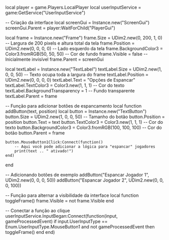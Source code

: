 local player = game.Players.LocalPlayer
local userInputService = game:GetService("UserInputService")

-- Criação da interface
local screenGui = Instance.new("ScreenGui")
screenGui.Parent = player:WaitForChild("PlayerGui")

local frame = Instance.new("Frame")
frame.Size = UDim2.new(0, 200, 1, 0) -- Largura de 200 pixels e altura total da tela
frame.Position = UDim2.new(0, 0, 0, 0) -- Lado esquerdo da tela
frame.BackgroundColor3 = Color3.fromRGB(50, 50, 50) -- Cor de fundo
frame.Visible = false -- Inicialmente invisível
frame.Parent = screenGui

local textLabel = Instance.new("TextLabel")
textLabel.Size = UDim2.new(1, 0, 0, 50) -- Texto ocupa toda a largura do frame
textLabel.Position = UDim2.new(0, 0, 0, 0)
textLabel.Text = "Opções de Espancar"
textLabel.TextColor3 = Color3.new(1, 1, 1) -- Cor do texto
textLabel.BackgroundTransparency = 1 -- Fundo transparente
textLabel.Parent = frame

-- Função para adicionar botões de espancamento
local function addButton(text, position)
    local button = Instance.new("TextButton")
    button.Size = UDim2.new(1, 0, 0, 50) -- Tamanho do botão
    button.Position = position
    button.Text = text
    button.TextColor3 = Color3.new(1, 1, 1) -- Cor do texto
    button.BackgroundColor3 = Color3.fromRGB(100, 100, 100) -- Cor do botão
    button.Parent = frame

    button.MouseButton1Click:Connect(function()
        -- Aqui você pode adicionar a lógica para "espancar" jogadores
        print(text .. " ativado!")
    end)
end

-- Adicionando botões de exemplo
addButton("Espancar Jogador 1", UDim2.new(0, 0, 0, 50))
addButton("Espancar Jogador 2", UDim2.new(0, 0, 0, 100))

-- Função para alternar a visibilidade da interface
local function toggleFrame()
    frame.Visible = not frame.Visible
end

-- Conectar a função ao clique
userInputService.InputBegan:Connect(function(input, gameProcessedEvent)
    if input.UserInputType == Enum.UserInputType.MouseButton1 and not gameProcessedEvent then
        toggleFrame()
    end
end)
